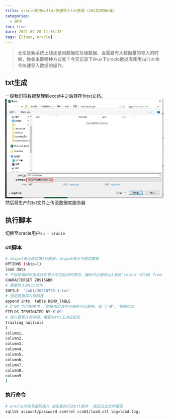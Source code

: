 ```yaml
---
title: oracle使用sqlldr快速导入txt数据（20s实测90w条）
categories:
  - 原创
toc: true
date: 2021-07-20 11:58:37
tags: [linux, oracle]
---
```

> 无论是新系统上线还是用数据库处理数据，当需要有大数据量的导入的时候，你会采取哪种方式呢？今天记录下linux下oracle数据库使用`sqlldr`命令快速导入数据的操作。

<!-- more -->
## txt生成
一般我们将数据整理到excel中之后转存为txt文档。
![保存为txt](/img/blog/20210720-1-保存为txt.jpg)
然后将生产的txt文件上传至数据库服务器
##  执行脚本
切换至oracle用户`su - oracle`
### ctl脚本
```bash
# skip=1表示跳过第1行数据，skip=0表示不跳过数据
OPTIONS (skip=1) 
load data
# 不指定编码可能会存在导入中文乱码的情况，编码可以通过sql查询`select VALUE from nls_database_parameters where parameter ='NLS_CHARACTERSET';`
CHARACTERSET ZHS16GBK
# 需要导入的txt文件
INFILE  '/u01/20210720-1.txt'  
# 指定数据存入目标表
append into  table DEMO_TABLE
# X'09'为为制表符 ，如果指定其他分隔符可以替换，如'|'或','等都可以
FIELDS TERMINATED BY X'09'
# 输入要导入的字段，需要与txt上对应起来
trailing nullcols
(
column1,
column2,
column3,
column4,
column5,
column6,
column7,
column8,
column9
)

```
### 执行命令
```bash
# oracle的账号密码输入 指定要执行的ctl脚本  指定日志文件路径
sqlldr account/password control =/u01/load.ctl log=load.log;
```
